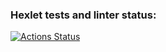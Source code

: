 ### Hexlet tests and linter status:
[![Actions Status](https://github.com/LAGZY/frontend-project-44/workflows/hexlet-check/badge.svg)](https://github.com/LAGZY/frontend-project-44/actions)